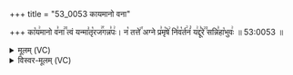 +++
title = "53_0053 कायमानो वना"

+++
का꣡य꣢मानो व꣣ना꣢꣫ त्वं यन्मा꣣तृ꣡रज꣢꣯गन्न꣣पः꣢। न꣡ तत्ते꣢꣯ अग्ने प्र꣣मृ꣡षे꣢ नि꣣व꣡र्त꣢नं꣣ य꣢द्दू꣣रे꣢꣫ सन्नि꣣हा꣡भुवः꣢ ॥ 53:0053 ॥

<details><summary>मूलम् (VC)</summary>

का꣡य꣢मानो व꣣ना꣢꣫ त्वं यन्मा꣣तॄ꣡रज꣢꣯गन्न꣣पः꣢ । न꣡ तत्ते꣢꣯ अग्ने प्र꣣मृ꣡षे꣢ नि꣣व꣡र्त꣢नं꣣ य꣢द्दू꣣रे꣢꣫ सन्नि꣣हा꣡भुवः꣢ ॥५३॥
</details>

<details><summary>विस्वर-मूलम् (VC)</summary>

कायमानो वना त्वं यन्मातॄरजगन्नपः । न तत्ते अग्ने प्रमृषे निवर्तनं यद्दूरे सन्निहाभुवः ॥५३॥
</details>